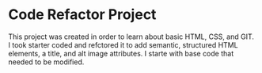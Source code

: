 # Code Refactor Project
This project was created in order to learn about basic HTML, CSS, and GIT. I took starter coded and refctored it to add semantic, structured HTML elements, a title, and alt image attributes. I starte with base code that needed to be modified.